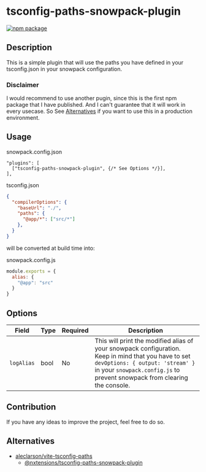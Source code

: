 # tsconfig-paths-snowpack-plugin

[![npm package](https://nodei.co/npm/tsconfig-paths-snowpack-plugin.png?downloads=true&downloadRank=true)](https://nodei.co/npm/tsconfig-paths-snowpack-plugin/)

## Description
This is a simple plugin that will use the paths you have defined in your tsconfig.json in your snowpack configuration.

### Disclaimer
I would recommend to use another pugin, since this is the first npm package
that I have published. And I can't guarantee that it will work in every
usecase. So See [Alternatives](#Alternatives) if you want to use this in a
production environment.

## Usage

snowpack.config.json
```
"plugins": [
  ["tsconfig-paths-snowpack-plugin", {/* See Options */}],
],
```

tsconfig.json
```json
{
  "compilerOptions": {
    "baseUrl": "./",
    "paths": {
      "@app/*": ["src/*"]
    },
  }
}
```

will be converted at build time into:

snowpack.config.js
```js
module.exports = {
  alias: {
    "@app": "src"
  }
}
```

## Options
| Field      | Type    | Required | Description                                                        |
|------------|---------|----------|--------------------------------------------------------------------|
| `logAlias` | bool    | No       | This will print the modified alias of your snowpack configuration. Keep in mind that you have to set `devOptions: { output: 'stream' } ` in your `snowpack.config.js` to prevent snowpack from clearing the console. |


## Contribution
If you have any ideas to improve the project, feel free to do so.


## Alternatives
  - [aleclarson/vite-tsconfig-paths ](https://github.com/aleclarson/vite-tsconfig-paths)
	- [@nxtensions/tsconfig-paths-snowpack-plugin](https://github.com/nxtensions/nxtensions/tree/main/packages/tsconfig-paths-snowpack-plugin)
